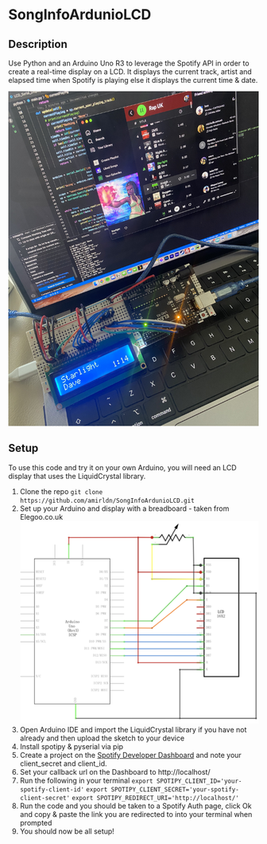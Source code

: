 # SongInfoArdunioLCD

## Description

Use Python and an Arduino Uno R3 to leverage the Spotify API in order to create a real-time display on a LCD. It displays the current track, artist and elapsed time when Spotify is playing else it displays the current time & date.

![1650210843474.png](image/README/1650210843474.png)

## Setup

To use this code and try it on your own Arduino, you will need an LCD display that uses the LiquidCrystal library.

1. Clone the repo
   `git clone https://github.com/amirldn/SongInfoArdunioLCD.git`
2. Set up your Arduino and display with a breadboard - taken from Elegoo.co.uk
   ![1650211405764.png](image/README/1650211405764.png)
3. Open Arduino IDE and import the LiquidCrystal library if you have not already and then upload the sketch to your device
4. Install spotipy & pyserial via pip
5. Create a project on the [Spotify Developer Dashboard](https://developer.spotify.com/dashboard/login) and note your client_secret and client_id.
6. Set your callback url on the Dashboard to http://localhost/
7. Run the following in your terminal
   `export SPOTIPY_CLIENT_ID='your-spotify-client-id'`
   `export SPOTIPY_CLIENT_SECRET='your-spotify-client-secret'`
   `export SPOTIPY_REDIRECT_URI='http://localhost/' `
8. Run the code and you should be taken to a Spotify Auth page, click Ok and copy & paste the link you are redirected to into your terminal when prompted
9. You should now be all setup!

